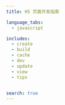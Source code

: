 ```yaml
---
title: H5 页面开发指南

language_tabs:
  - javascript

includes:
  - create
  - build
  - cache  
  - dev
  - update
  - view
  - tips


search: true
---
```



